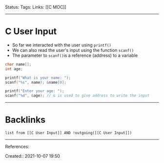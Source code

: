 Status: 
Tags: 
Links: [[C MOC]]
___
# C User Input
-   So far we interacted with the user using `printf()`
-   We can also read the user's input using the function `scanf()`
-   The parameter to `scanf()`is a reference (address) to a variable

```c
char name[];
int age;

printf("What is your name: "); 
scanf("%s", name); &name[0];

printf("Enter your age: ");
scanf("%d", &age); // & is used to give address to write the input
```
___
# Backlinks
```dataview
list from [[C User Input]] AND !outgoing([[C User Input]])
```
___
References:

Created:: 2021-10-07 19:50
